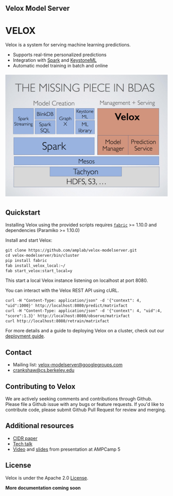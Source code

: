 ## Velox Model Server

<!---[![Build Status](https://amplab.cs.berkeley.edu/jenkins/buildStatus/icon?job=velox testing)](https://amplab.cs.berkeley.edu/jenkins/job/velox%20testing/)-->

# VELOX

Velox is a system for serving machine learning predictions.

+ Supports real-time personalized predictions
+ Integration with [Spark](http://spark.apache.org) and [KeystoneML](http://keystone-ml.org)
+ Automatic model training in batch and online

![Velox In BDAS](docs/missing_piece.png)


## Quickstart

Installing Velox using the provided scripts requires [`fabric`](http://www.fabfile.org/installing.html) >= 1.10.0 and dependencies (Paramiko >= 1.10.0)

Install and start Velox:

```
git clone https://github.com/amplab/velox-modelserver.git
cd velox-modelserver/bin/cluster
pip install fabric
fab install_velox_local:~/
fab start_velox:start_local=y
```

This start a local Velox instance listening on localhost at port 8080.

You can interact with the Velox REST API using cURL.

```
curl -H "Content-Type: application/json" -d '{"context": 4, "uid":1000}' http://localhost:8080/predict/matrixfact
curl -H "Content-Type: application/json" -d '{"context": 4, "uid":4, "score":1.3}' http://localhost:8080/observe/matrixfact
curl http://localhost:8080/retrain/matrixfact
```

For more details and a guide to deploying Velox on a cluster, check out our [deployment guide](docs/deployment_guide.md).

## Contact

+ Mailing list: velox-modelserver@googlegroups.com
+ crankshaw@cs.berkeley.edu

## Contributing to Velox

We are actively seeking comments and contributions through Github. Please file a Github issue with any bugs or feature requests.
If you'd like to contribute code, please submit Github Pull Request for review and merging.

## Additional resources

+ [CIDR paper](http://arxiv.org/abs/1409.3809)
+ [Tech talk](http://www.slideshare.net/dscrankshaw/velox-at-sf-data-mining-meetup)
+ [Video](https://www.youtube.com/watch?v=rESINg9lfGY) and [slides](http://www.slideshare.net/dscrankshaw/veloxampcamp5-final) from presentation at AMPCamp 5

## License

Velox is under the Apache 2.0 [License](LICENSE).



__More documentation coming soon__
